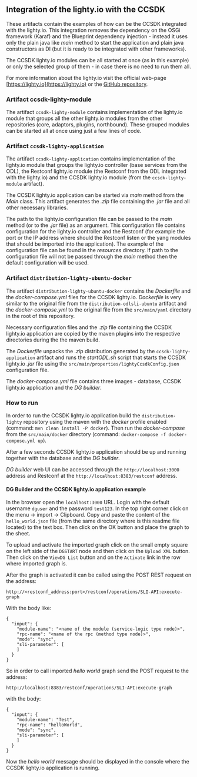 ## Integration of the lighty.io with the CCSDK

These artifacts contain the examples of how can be the CCSDK integrated with the lighty.io. This
integration removes the dependency on the OSGi framework (Karaf) and the Blueprint 
dependency injection - instead it uses only the plain java like _main_ method to start
the application and plain java constructors as DI (but it is ready to be integrated with
other frameworks).

The CCSDK lighty.io modules can be all started at once (as in this example) or only the
selected group of them - in case there is no need to run them all.

For more information about the lighty.io visit the official web-page 
[https://lighty.io](https://lighty.io) or the 
[GitHub repository](https://github.com/PantheonTechnologies/lighty-core).


### Artifact ccsdk-lighty-module

The artifact `ccsdk-lighty-module` contains implementation of the lighty.io module that groups
all the other lighty.io modules from the other repositories (core, adaptors, plugins,
northbound). These grouped modules can be started all at once using just a few lines of code.


### Artifact `ccsdk-lighty-application`

The artifact `ccsdk-lighty-application` contains implementation of the lighty.io module that
groups the lighty.io controller (base services from the ODL), the Restconf lighty.io module 
(the Restconf from the ODL integrated with the lighty.io) and the CCSDK lighty.io module
(from the `ccsdk-lighty-module` artifact).

The CCSDK lighty.io application can be started via _main_ method from the _Main_ class.
This artifact generates the _.zip_ file containing the _.jar_ file and all other necessary
libraries.

The path to the lighty.io configuration file can be passed to the _main_ method (or to
the _.jar_ file) as an argument. This configuration file contains configuration for the
lighty.io controller and the Restconf (for example the port or the IP address where should
the Restconf listen or the yang modules that should be imported into the application).
The example of the configuration file can be found in the _resources_ directory.
If path to the configuration file will not be passed through the _main_ method then
the default configuration will be used.


### Artifact `distribution-lighty-ubuntu-docker`

The artifact `distribution-lighty-ubuntu-docker` contains the _Dockerfile_ and the _docker-compose.yml_
files for the CCSDK lighty.io. _Dockerfile_ is very similar to the original file from
the `distribution-odlsli-ubuntu` artifact and the _docker-compose.yml_ to the original file from the 
`src/main/yaml` directory in the root of this repository.

Necessary configuration files and the _.zip_ file containing the CCSDK lighty.io application
are copied by the maven plugins into the respective directories during the the maven build.

The _Dockerfile_ unpacks the _.zip_ distribution generated by the `ccsdk-lighty-application`
artifact and runs the _startODL.sh_ script that starts the CCSDK lighty.io _.jar_ file using
the `src/main/properties/lightyCcsdkConfig.json` configuration file.
 
The _docker-compose.yml_ file contains three images - database, CCSDK lighty.io application
and the _DG builder_.

### How to run

In order to run the CCSDK lighty.io application build the `distribution-lighty` repository
using the maven with the _docker_ profile enabled (command: `mvn clean install -P docker`).
Then run the _docker-compose_ from  the `src/main/docker` directory 
(command: `docker-compose -f docker-compose.yml up`).

After a few seconds CCSDK lighty.io application should be up and running together with the
database and the _DG builder_.

_DG builder_ web UI can be accessed through the `http://localhost:3000` address and Restconf at
the `http://localhost:8383/restconf` address.


#### DG Builder and the CCSDK lighty.io application example

In the browser open the `localhost:3000` URL. Login with the default username `dguser` and
the password `test123`. In the top right corner click on the menu -> import -> Clipboard.
Copy and paste the content of the `hello_world.json` file (from the same directory where is
this readme file located) to the text box. Then click on the OK button and place the graph
to the sheet.

To upload and activate the imported graph click on the small empty square on the left side
of the `DGSTART` node and then click on the `Upload XML` button. Then click on the `ViewDG List`
button and on the `Activate` link in the row where imported graph is.

After the graph is activated it can be called using the POST REST request on the address:

`http://<restconf_address:port>/restconf/operations/SLI-API:execute-graph`

With the body like:

```
{
  "input": {
    "module-name": "<name of the module (service-logic type node)>",
    "rpc-name": "<name of the rpc (method type node)>",
    "mode": "sync",
    "sli-parameter": [
    ]
  }
}
```

So in order to call imported _hello world_ graph send the POST request to the address:

`http://localhost:8383/restconf/operations/SLI-API:execute-graph`

with the body:

```
{
  "input": {
    "module-name": "Test",
    "rpc-name": "helloWorld",
    "mode": "sync",
    "sli-parameter": [
    ]
  }
}
```

Now the _hello world_ message should be displayed in the console where the CCSDK lighty.io
application is running.
